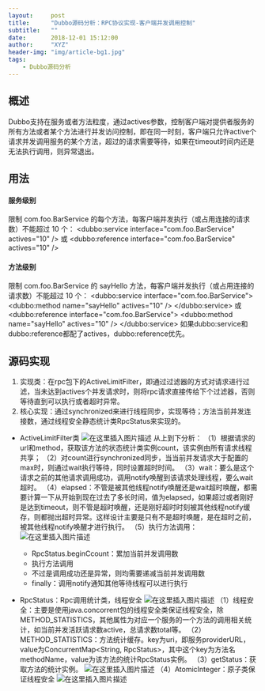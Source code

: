 ```yaml
---
layout:     post
title:      "Dubbo源码分析：RPC协议实现-客户端并发调用控制"
subtitle:   ""
date:       2018-12-01 15:12:00
author:     "XYZ"
header-img: "img/article-bg1.jpg"
tags:
    - Dubbo源码分析
---
```

## 概述
Dubbo支持在服务或者方法粒度，通过actives参数，控制客户端对提供者服务的所有方法或者某个方法进行并发访问控制，即在同一时刻，客户端只允许active个请求并发调用服务的某个方法，超过的请求需要等待，如果在timeout时间内还是无法执行调用，则异常退出。
## 用法
#### 服务级别
限制 com.foo.BarService 的每个方法，每客户端并发执行（或占用连接的请求数）不能超过 10 个：
&lt;dubbo:service interface="com.foo.BarService" actives="10" />
或
&lt;dubbo:reference interface="com.foo.BarService" actives="10" />
#### 方法级别
限制 com.foo.BarService 的 sayHello 方法，每客户端并发执行（或占用连接的请求数）不能超过 10 个：
&lt;dubbo:service interface="com.foo.BarService"&gt;
    &lt;dubbo:method name="sayHello" actives="10" /&gt;
&lt;/dubbo:service>
或
&lt;dubbo:reference interface="com.foo.BarService"&gt;
    &lt;dubbo:method name="sayHello" actives="10" /&gt;
&lt;/dubbo:service>
如果dubbo:service和 dubbo:reference都配了actives，dubbo:reference优先。
## 源码实现
1. 实现类：在rpc包下的ActiveLimitFilter，即通过过滤器的方式对请求进行过滤，当未达到actives个并发请求时，则将rpc请求直接传给下个过滤器，否则等待直到可以执行或者超时异常。
2. 核心实现：通过synchronized来进行线程同步，实现等待；方法当前并发连接数，通过线程安全静态统计类RpcStatus来实现的。
* ActiveLimitFilter类
![在这里插入图片描述](https://img-blog.csdnimg.cn/20181202114149918.png?x-oss-process=image/watermark,type_ZmFuZ3poZW5naGVpdGk,shadow_10,text_aHR0cHM6Ly9ibG9nLmNzZG4ubmV0L3UwMTAwMTM1NzM=,size_16,color_FFFFFF,t_70)
从上到下分析：
（1）根据请求的url和method，获取该方法的状态统计类实例count，该实例由所有请求线程共享；
（2）对count进行synchronized同步，当当前并发请求大于配置的max时，则通过wait执行等待，同时设置超时时间。
（3）wait：要么是这个请求之前的其他请求调用成功，调用notify唤醒到该请求处理线程，要么wait超时。
（4）elapsed：不管是被其他线程notify唤醒还是wait超时唤醒，都需要计算一下从开始到现在过去了多长时间，值为elapsed，如果超过或者刚好是达到timeout，则不管是超时唤醒，还是刚好超时时刻被其他线程notify缓存，则都抛出超时异常。这样设计主要是只有不是超时唤醒，是在超时之前，被其他线程notify唤醒才进行执行。
（5）执行方法调用：
![在这里插入图片描述](https://img-blog.csdnimg.cn/20181202114212366.png?x-oss-process=image/watermark,type_ZmFuZ3poZW5naGVpdGk,shadow_10,text_aHR0cHM6Ly9ibG9nLmNzZG4ubmV0L3UwMTAwMTM1NzM=,size_16,color_FFFFFF,t_70)
   * RpcStatus.beginCcount：累加当前并发调用数
   * 执行方法调用
   * 不过是调用成功还是异常，则均需要递减当前并发调用数
   * finally：调用notify通知其他等待线程可以进行执行

* RpcStatus：Rpc调用统计类，线程安全
![在这里插入图片描述](https://img-blog.csdnimg.cn/20181202114245297.png?x-oss-process=image/watermark,type_ZmFuZ3poZW5naGVpdGk,shadow_10,text_aHR0cHM6Ly9ibG9nLmNzZG4ubmV0L3UwMTAwMTM1NzM=,size_16,color_FFFFFF,t_70)
（1）线程安全：主要是使用java.concorrent包的线程安全类保证线程安全，除METHOD_STATISTICS，其他属性为对应一个服务的一个方法的调用相关统计，如当前并发活跃请求数active，总请求数total等。
（2）METHOD_STATISTICS：方法统计缓存。key为uri，即服务providerURL，value为ConcurrentMap<String, RpcStatus>，其中这个key为方法名methodName，value为该方法的统计RpcStatus实例。
（3）getStatus：获取方法的统计实例。
![在这里插入图片描述](https://img-blog.csdnimg.cn/20181202114308348.png?x-oss-process=image/watermark,type_ZmFuZ3poZW5naGVpdGk,shadow_10,text_aHR0cHM6Ly9ibG9nLmNzZG4ubmV0L3UwMTAwMTM1NzM=,size_16,color_FFFFFF,t_70)
（4）AtomicInteger：原子类保证线程安全
![在这里插入图片描述](https://img-blog.csdnimg.cn/20181202114335550.png?x-oss-process=image/watermark,type_ZmFuZ3poZW5naGVpdGk,shadow_10,text_aHR0cHM6Ly9ibG9nLmNzZG4ubmV0L3UwMTAwMTM1NzM=,size_16,color_FFFFFF,t_70)

